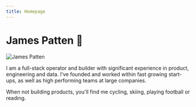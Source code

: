 ```yaml
---
title: Homepage
---
```


# James Patten 👋

![James Patten](https://i.ibb.co/mVjNrV4H/received-1937585532925597.jpg)

I am a full-stack operator and builder with significant experience in product, engineering and data. I’ve founded and worked within fast growing start-ups, as well as high performing teams at large companies.

When not building products, you'll find me cycling, skiing, playing football or reading.

